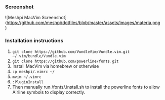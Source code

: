 ### Screenshot
![Meshpi MacVim Screenshot]
(https://github.com/meshpi/dotfiles/blob/master/assets/images/materia.png)

### Installation instructions
1. `git clone https://github.com/VundleVim/Vundle.vim.git ~/.vim/bundle/Vundle.vim`
2. `git clone https://github.com/powerline/fonts.git` 
3. Install MacVim via homebrew or otherwise
4. `cp meshpi/.vimrc ~/`
5. `mvim ~/.vimrc`
6. `:PluginInstall`
7. Then manually run /fonts/.install.sh to install the powerline fonts to allow Airline symbols to display correctly.
